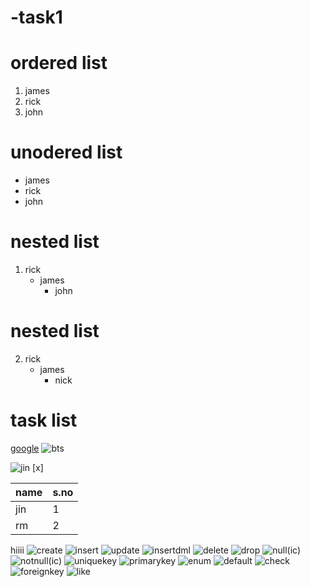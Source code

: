 # -task1
# ordered list
1. james
2. rick
3. john
# unodered list
- james
- rick
- john
# nested list
1. rick
   - james
     - john
# nested list
2. rick
   - james
     - nick
  
 # task list
[google](http://google.com)
![bts](https://cdn.vox-cdn.com/thumbor/-R0U431icRxE2shzwRSP8mfXobc=/0x0:2874x1222/1200x800/filters:focal(1319x224:1777x682)/cdn.vox-cdn.com/uploads/chorus_image/image/60052357/Screen_Shot_2021_05_21_at_12.27.27_PM.7.png)

![jin](https://c.tenor.com/5lSouLlhNNsAAAAC/bts-life-goes-on-bts.gif)
[x]

name|s.no
----|-----
jin|1
rm|2
hiiii
![create](https://user-images.githubusercontent.com/94949593/174588751-9bb1f3cf-0bae-4d44-8299-b113d262a398.png)
![insert](https://user-images.githubusercontent.com/94949593/174589227-9f31db2c-98f2-43de-b82a-f9b5c91a9797.png)
![update](https://user-images.githubusercontent.com/94949593/174589363-172abc60-b4a2-4dc3-bcce-2165bf78f050.png)
![insertdml](https://user-images.githubusercontent.com/94949593/174589451-fac5a142-34f7-4000-9938-3ddc9b096845.png)
![delete](https://user-images.githubusercontent.com/94949593/174589637-ff53ccfa-b8c4-4396-9a65-55580ac9b949.png)
![drop](https://user-images.githubusercontent.com/94949593/174589779-c2370f00-fae1-405b-b9ff-4aacd3a0fdc5.png)
![null(ic)](https://user-images.githubusercontent.com/94949593/174590246-9eb82119-962e-4426-b0e7-49cdf3c3f15a.png)
![notnull(ic)](https://user-images.githubusercontent.com/94949593/174590337-e98f4fd8-bc7a-4905-8c6d-7078ea0e6472.png)
![uniquekey](https://user-images.githubusercontent.com/94949593/174590445-22391df2-cfc3-4506-9134-2658f0ff182f.png)
![primarykey](https://user-images.githubusercontent.com/94949593/174590583-ad59a59d-77c0-412f-a092-ca58c41ac640.png)
![enum](https://user-images.githubusercontent.com/94949593/174590682-efaf049c-3f46-4f8e-be35-f18ed5003d44.png)
![default](https://user-images.githubusercontent.com/94949593/174590784-85920ad6-0fde-4722-a550-851393200628.png)
![check](https://user-images.githubusercontent.com/94949593/174590992-87ca1688-9035-4cec-9149-14435909c058.png)
![foreignkey](https://user-images.githubusercontent.com/94949593/174591165-749dae6e-b3f2-4b2e-98ed-8ec38cba6b14.png)
![like](https://user-images.githubusercontent.com/94949593/174591983-9c399180-7234-416e-aa32-3bd16ccc8ba0.png)





   
